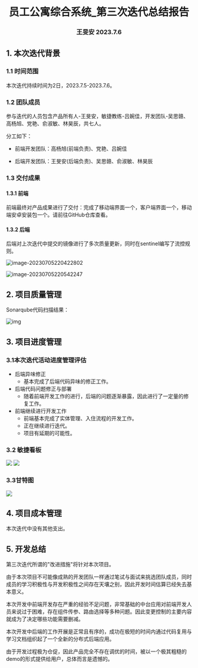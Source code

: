 <div align="center">
    <h1>
        员工公寓综合系统_第三次迭代总结报告
    </h1>
    <h3>
        王旻安 2023.7.6
    </h3>
</div>



## 1. 本次迭代背景

### 1.1 时间范围

本次迭代持续时间为2日，2023.7.5-2023.7.6。



### 1.2 团队成员

参与迭代的人员包含产品所有人-王旻安，敏捷教练-吕婉佳，开发团队-吴思赣、高杨旭、党艳、俞淑敏、林昊辰，共七人。

分工如下：

+ 前端开发团队：高杨旭(前端负责)、党艳、吕婉佳

+ 后端开发团队：王旻安(后端负责)、吴思赣、俞淑敏、林昊辰

  

### 1.3 交付成果

#### 1.3.1 前端

前端最终对产品成果进行了交付：完成了移动端界面一个，客户端界面一个，移动端安卓安装包一个。请前往GitHub仓库查看。



#### 1.3.2 后端

后端对上次迭代中提交的镜像进行了多次质量更新，同时在sentinel编写了流控规则。

![image-20230705220422802](https://cdn.jsdelivr.net/gh/WangMinan/Pics/image-20230705220422802.png)

![image-20230705220542247](https://cdn.jsdelivr.net/gh/WangMinan/Pics/image-20230705220542247.png)





## 2. 项目质量管理

Sonarqube代码扫描结果：

![img](https://cdn.jsdelivr.net/gh/WangMinan/Pics/20230706231308.png)



## 3. 项目进度管理

### 3.1本次迭代活动进度管理评估

+ 后端异味修正
  + 基本完成了后端代码异味的修正工作。
+ 后端代码问题修正与部署
  + 随着前端开发工作的进行，后端的问题逐渐暴露，因此进行了一定量的修复工作。
+ 前端继续进行开发工作
  + 前端基本完成了实体管理、入住流程的开发工作。
  + 正在继续进行迭代。
  + 项目有延期的可能性。



### 3.2 敏捷看板

![](https://cdn.jsdelivr.net/gh/WangMinan/Pics/9a637d3bf11200c8be79b2bb4aed35d7.png)
![](https://cdn.jsdelivr.net/gh/WangMinan/Pics/2fcfdf84e75f3dae20cc4f3bcd476a13.png)



### 3.3甘特图

![](https://cdn.jsdelivr.net/gh/WangMinan/Pics/fba990ccf65f3113cfd999f65c002e1c.png)



## 4. 项目成本管理

本次迭代中没有其他支出。



## 5. 开发总结

第三次迭代所谓的"改进措施"将针对本次项目。

由于本次项目不可能像成熟的开发团队一样通过笔试与面试来挑选团队成员，同时成员的学习积极性与开发积极性之间存在天壤之别，因此开发时间估算已经失去基本意义。

本次开发中前端开发存在严重的经验不足问题，非常基础的中台应用对前端开发人员来说过于困难，存在组件传参、路由选择等多种问题。因此变更控制的主要内容就成为了决定哪些功能需要删减。

本次开发中后端的工作开展是正常且有序的，成功在极短的时间内通过代码复用与学习文档组织起了一个全新的分布式后端应用。

由于开发过程极为仓促，因此产品完全不存在调优的时间，被以一个极其粗糙的demo的形式提供给用户，总体而言是遗憾的。
